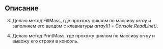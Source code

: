 ## Описание

3. Делаю метод FillMass, где прохожу циклом по массиву *array* и заполняем его вводом с клавиатуры *array[i] = Console.ReadLine()*.

4. Делаю метод PrintMass, где прохожу циклом по массиву *array* и вывожу его строки в консоль.
